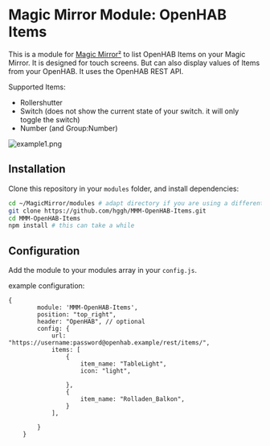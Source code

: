 # Magic Mirror Module: OpenHAB Items

This is a module for [Magic Mirror²](https://github.com/MichMich/MagicMirror) to list OpenHAB Items on your Magic Mirror. It is designed for touch screens. But can also display values of Items from your OpenHAB. It uses the OpenHAB REST API.

Supported Items:
 * Rollershutter
 * Switch (does not show the current state of your switch. it will only toggle the switch)
 * Number (and Group:Number)

![example1.png](https://raw.githubusercontent.com/hggh/MMM-OpenHAB-Items/main/img/example1.png)

## Installation

Clone this repository in your `modules` folder, and install dependencies:
```bash
cd ~/MagicMirror/modules # adapt directory if you are using a different one
git clone https://github.com/hggh/MMM-OpenHAB-Items.git
cd MMM-OpenHAB-Items
npm install # this can take a while
```
## Configuration

Add the module to your modules array in your `config.js`.

example configuration:

```
{
		module: 'MMM-OpenHAB-Items',
		position: "top_right",
		header: "OpenHAB", // optional
		config: {
			url: "https://username:password@openhab.example/rest/items/",
			items: [
				{
					item_name: "TableLight",
					icon: "light",
					
				},
				{
					item_name: "Rolladen_Balkon",
				}
			],
                
		}	
	}
```
